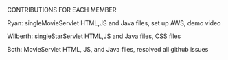 CONTRIBUTIONS FOR EACH MEMBER

Ryan:
    singleMovieServlet HTML,JS and Java files, set up AWS, demo video

Wilberth:
    singleStarServlet HTML,JS and Java files, CSS files

Both:
    MovieServlet HTML, JS, and Java files, resolved all github issues
    
    

